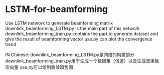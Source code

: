 # LSTM-for-beamforming
Use LSTM network to generate beamforming matrix 
downlink_beamforming_LSTM.py is the main part of this network
downlink_beamforming_train.py contains the part to generate dataset and give the result of beamforming vector
use.py can plot the convergence trend


IN Chinese:
downlink_beamforming_LSTM.py是网络的构建部分
downlink_beamforming_train.py用于生成一个数据集（信道）以及生成波束赋形向量
use.py可以绘制收敛趋势图
